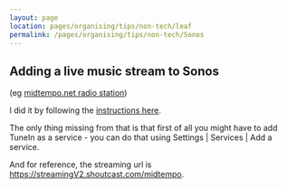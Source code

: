 ```yaml
---
layout: page
location: pages/organising/tips/non-tech/leaf
permalink: /pages/organising/tips/non-tech/Sonos
---
```


## Adding a live music stream to Sonos

(eg [midtempo.net radio station](https://midtempo.net/))

I did it by following the [instructions here](https://support.sonos.com/s/article/260?language=en_US).

The only thing missing from that is that first of all you might have to add TuneIn as a service - you can do that using Settings | Services | Add a service.

And for reference, the streaming url is https://streamingV2.shoutcast.com/midtempo.